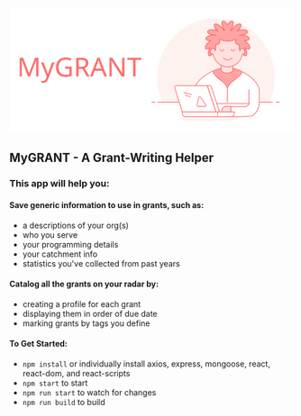[logo]: src/assets/large-logo.svg "MyGrant Logo"
![alt text][logo]

## MyGRANT - A Grant-Writing Helper

### This app will help you:
#### Save generic information to use in grants, such as:

- a descriptions of your org(s)
- who you serve
- your programming details
- your catchment info
- statistics you've collected from past years


#### Catalog all the grants on your radar by:

- creating a profile for each grant
- displaying them in order of due date
- marking grants by tags you define

#### To Get Started:

- `npm install` or individually install axios, express, mongoose, react, react-dom, and react-scripts
- `npm start` to start
- `npm run start` to watch for changes
- `npm run build` to build